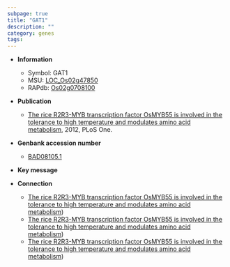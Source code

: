 ```yaml
---
subpage: true
title: "GAT1"
description: ""
category: genes
tags: 
---
```


* **Information**  
    + Symbol: GAT1  
    + MSU: [LOC_Os02g47850](http://rice.plantbiology.msu.edu/cgi-bin/ORF_infopage.cgi?orf=LOC_Os02g47850)  
    + RAPdb: [Os02g0708100](http://rapdb.dna.affrc.go.jp/viewer/gbrowse_details/irgsp1?name=Os02g0708100)  

* **Publication**  
    + [The rice R2R3-MYB transcription factor OsMYB55 is involved in the tolerance to high temperature and modulates amino acid metabolism](http://www.ncbi.nlm.nih.gov/pubmed?term=The+rice+R2R3-MYB+transcription+factor+OsMYB55+is+involved+in+the+tolerance+to+high+temperature+and+modulates+amino+acid+metabolism%5BTitle%5D), 2012, PLoS One.

* **Genbank accession number**  
    + [BAD08105.1](http://www.ncbi.nlm.nih.gov/nuccore/BAD08105.1)

* **Key message**  

* **Connection**  
    + [The rice R2R3-MYB transcription factor OsMYB55 is involved in the tolerance to high temperature and modulates amino acid metabolism](GAD3))
    + [The rice R2R3-MYB transcription factor OsMYB55 is involved in the tolerance to high temperature and modulates amino acid metabolism](GAD3))
    + [The rice R2R3-MYB transcription factor OsMYB55 is involved in the tolerance to high temperature and modulates amino acid metabolism](GAD3))



